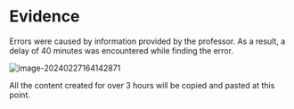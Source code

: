 # Evidence

Errors were caused by information provided by the professor. As a result, a delay of 40 minutes was encountered while finding the error.

![image-20240227164142871](C:\Users\Diego\AppData\Roaming\Typora\typora-user-images\image-20240227164142871.png)

All the content created for over 3 hours will be copied and pasted at this point.